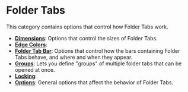# Folder Tabs

This category contains options that control how Folder Tabs work.

- **[Dimensions](/Manual/preferences/preferences_categories/folder_tabs/dimensions.md)**: Options that control the sizes of Folder Tabs.
- **[Edge Colors](/Manual/preferences/preferences_categories/folder_tabs/edge_colors.md)**:
- **[Folder Tab Bar](/Manual/preferences/preferences_categories/folder_tabs/folder_tab_bar.md)**: Options that control how the bars containing Folder Tabs behave, and where and when they appear.
- **[Groups](/Manual/preferences/preferences_categories/folder_tabs/groups.md)**: Lets you define "groups" of multiple folder tabs that can be opened at once.
- **[Locking](/Manual/preferences/preferences_categories/folder_tabs/locking.md)**:
- **[Options](/Manual/preferences/preferences_categories/folder_tabs/options.md)**: General options that affect the behavior of Folder Tabs.

 
